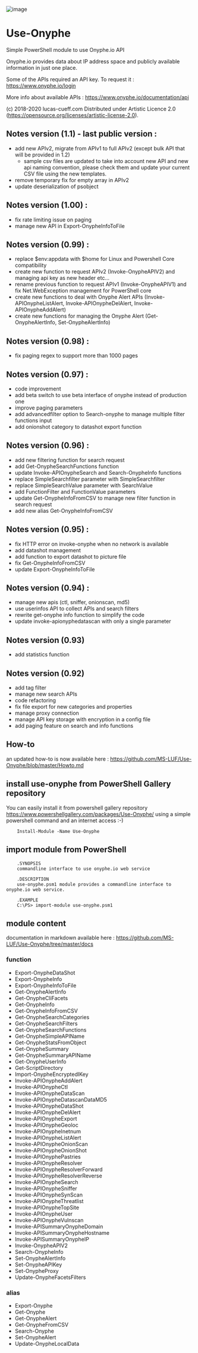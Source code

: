 ![image](https://www.onyphe.io/img/logo-solo.png)

# Use-Onyphe
Simple PowerShell module to use Onyphe.io API

Onyphe.io provides data about IP address space and publicly available information in just one place.

Some of the APIs required an API key. 
To request it : https://www.onyphe.io/login

More info about available APIs :
https://www.onyphe.io/documentation/api

(c) 2018-2020 lucas-cueff.com Distributed under Artistic Licence 2.0 (https://opensource.org/licenses/artistic-license-2.0).
## Notes version (1.1) - last public version :
 - add new APIv2, migrate from APIv1 to full APIv2 (except bulk API that will be provided in 1.2)
   - sample csv files are updated to take into account new API and new api naming convention, please check them and update your current CSV file using the new templates.
 - remove temporary fix for empty array in APIv2
 - update deserialization of psobject

## Notes version (1.00) :
 - fix rate limiting issue on paging
 - manage new API in Export-OnypheInfoToFile
## Notes version (0.99) :
 - replace $env:appdata with $home for Linux and Powershell Core compatibility
 - create new function to request APIv2 (Invoke-OnypheAPIV2) and managing api key as new header etc...
 - rename previous function to request APIv1 (Invoke-OnypheAPIV1) and fix Net.WebException management for PowerShell core
 - create new functions to deal with Onyphe Alert APIs (Invoke-APIOnypheListAlert, Invoke-APIOnypheDelAlert, Invoke-APIOnypheAddAlert)
 - create new functions for managing the Onyphe Alert (Get-OnypheAlertInfo, Set-OnypheAlertInfo)
## Notes version (0.98) :
 - fix paging regex to support more than 1000 pages
## Notes version (0.97) :
 - code improvement
 - add beta switch to use beta interface of onyphe instead of production one
 - improve paging parameters
 - add advancedfilter option to Search-onyphe to manage multiple filter functions input
 - add onionshot category to datashot export function
## Notes version (0.96) :
- add new filtering function for search request
- add Get-OnypheSearchFunctions function
- update Invoke-APIOnypheSearch and Search-OnypheInfo functions
- replace SimpleSearchfilter parameter with SimpleSearchfilter
- replace SimpleSearchValue parameter with SearchValue
- add FunctionFilter and FunctionValue parameters
- update Get-OnypheInfoFromCSV to manage new filter function in search request
- add new alias Get-OnypheInfoFromCSV
## Notes version (0.95) :
- fix HTTP error on invoke-onyphe when no network is available
- add datashot management
- add function to export datashot to picture file
- fix Get-OnypheInfoFromCSV
- update Export-OnypheInfoToFile
## Notes version (0.94) :
- manage new apis (ctl, sniffer, onionscan, md5)
- use userinfos API to collect APIs and search filters
- rewrite get-onyphe info function to simplify the code
- update invoke-apionyphedatascan with only a single parameter
## Notes version (0.93)
- add statistics function
## Notes version (0.92)
- add tag filter
- manage new search APIs
- code refactoring
- fix file export for new categories and properties
- manage proxy connection
- manage API key storage with encryption in a config file
- add paging feature on search and info functions

## How-to
an updated how-to is now available here : https://github.com/MS-LUF/Use-Onyphe/blob/master/Howto.md

## install use-onyphe from PowerShell Gallery repository
You can easily install it from powershell gallery repository
https://www.powershellgallery.com/packages/Use-Onyphe/
using a simple powershell command and an internet access :-) 
```
	Install-Module -Name Use-Onyphe
```

## import module from PowerShell 
```
	.SYNOPSIS 
	commandline interface to use onyphe.io web service

	.DESCRIPTION
	use-onyphe.psm1 module provides a commandline interface to onyphe.io web service.
	
	.EXAMPLE
	C:\PS> import-module use-onyphe.psm1
```

## module content
documentation in markdown available here : https://github.com/MS-LUF/Use-Onyphe/tree/master/docs
### function
- Export-OnypheDataShot
- Export-OnypheInfo
- Export-OnypheInfoToFile
- Get-OnypheAlertInfo
- Get-OnypheCliFacets
- Get-OnypheInfo
- Get-OnypheInfoFromCSV
- Get-OnypheSearchCategories
- Get-OnypheSearchFilters
- Get-OnypheSearchFunctions
- Get-OnypheSimpleAPIName
- Get-OnypheStatsFromObject
- Get-OnypheSummary
- Get-OnypheSummaryAPIName
- Get-OnypheUserInfo
- Get-ScriptDirectory
- Import-OnypheEncryptedIKey
- Invoke-APIOnypheAddAlert
- Invoke-APIOnypheCtl
- Invoke-APIOnypheDataScan
- Invoke-APIOnypheDatascanDataMD5
- Invoke-APIOnypheDataShot
- Invoke-APIOnypheDelAlert
- Invoke-APIOnypheExport
- Invoke-APIOnypheGeoloc
- Invoke-APIOnypheInetnum
- Invoke-APIOnypheListAlert
- Invoke-APIOnypheOnionScan
- Invoke-APIOnypheOnionShot
- Invoke-APIOnyphePastries
- Invoke-APIOnypheResolver
- Invoke-APIOnypheResolverForward
- Invoke-APIOnypheResolverReverse
- Invoke-APIOnypheSearch
- Invoke-APIOnypheSniffer
- Invoke-APIOnypheSynScan
- Invoke-APIOnypheThreatlist
- Invoke-APIOnypheTopSite
- Invoke-APIOnypheUser
- Invoke-APIOnypheVulnscan
- Invoke-APISummaryOnypheDomain
- Invoke-APISummaryOnypheHostname
- Invoke-APISummaryOnypheIP
- Invoke-OnypheAPIV2
- Search-OnypheInfo
- Set-OnypheAlertInfo
- Set-OnypheAPIKey
- Set-OnypheProxy
- Update-OnypheFacetsFilters
### alias
- Export-Onyphe
- Get-Onyphe
- Get-OnypheAlert
- Get-OnypheFromCSV
- Search-Onyphe
- Set-OnypheAlert
- Update-OnypheLocalData